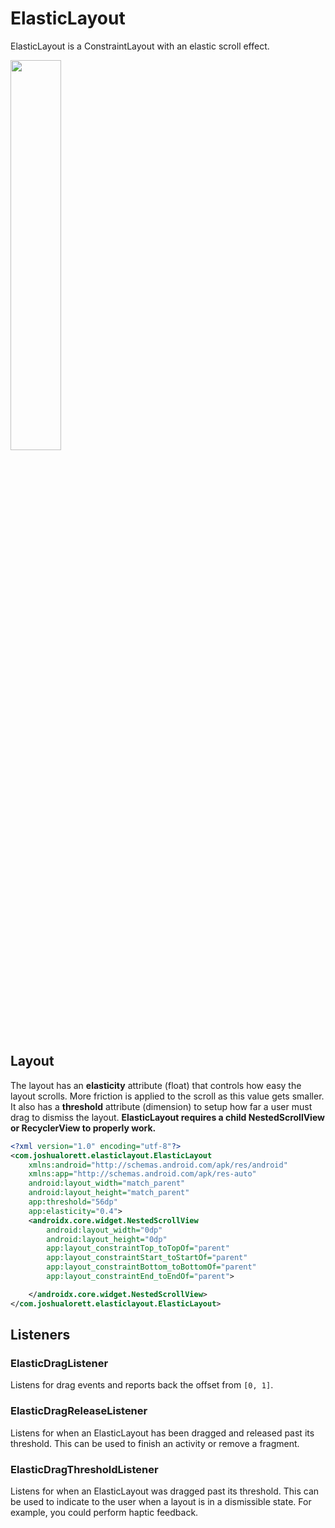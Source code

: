 # ElasticLayout

ElasticLayout is a ConstraintLayout with an elastic scroll effect.

<img src="./readme-assets/showcase.gif" width="40%"/>

## Layout

The layout has an **elasticity** attribute (float) that controls how easy the layout scrolls. More friction is applied to the scroll as this value gets smaller. It also has a **threshold** attribute (dimension) to setup how far a user must drag to dismiss the layout. **ElasticLayout requires a child NestedScrollView or RecyclerView to properly work.**

```xml
<?xml version="1.0" encoding="utf-8"?>
<com.joshualorett.elasticlayout.ElasticLayout
    xmlns:android="http://schemas.android.com/apk/res/android"
    xmlns:app="http://schemas.android.com/apk/res-auto"
    android:layout_width="match_parent"
    android:layout_height="match_parent"
    app:threshold="56dp"
    app:elasticity="0.4">
    <androidx.core.widget.NestedScrollView
        android:layout_width="0dp"
        android:layout_height="0dp"
        app:layout_constraintTop_toTopOf="parent"
        app:layout_constraintStart_toStartOf="parent"
        app:layout_constraintBottom_toBottomOf="parent"
        app:layout_constraintEnd_toEndOf="parent">

    </androidx.core.widget.NestedScrollView>
</com.joshualorett.elasticlayout.ElasticLayout>
```

## Listeners

### ElasticDragListener

Listens for drag events and reports back the offset from `[0, 1]`.

### ElasticDragReleaseListener

Listens for when an ElasticLayout has been dragged and released past its threshold. This can be used to finish an activity or remove a fragment.

### ElasticDragThresholdListener

Listens for when an ElasticLayout was dragged past its threshold. This can be used to indicate to the user when a layout is in a dismissible state. For example, you could perform haptic feedback.
